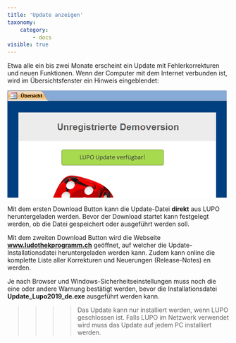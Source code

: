 ```yaml
---
title: 'Update anzeigen'
taxonomy:
    category:
        - docs
visible: true
---
```


Etwa alle ein bis zwei Monate erscheint ein Update mit Fehlerkorrekturen und neuen Funktionen. Wenn der Computer mit dem Internet verbunden ist, wird im Übersichtsfenster ein Hinweis eingeblendet:

![Image](../../images/update-available.png)

Mit dem ersten Download Button kann die Update-Datei **direkt** aus LUPO heruntergeladen werden. Bevor der Download startet kann festgelegt werden, ob die Datei gespeichert oder ausgeführt werden soll.

Mit dem zweiten Download Button wird die Webseite **www.ludothekprogramm.ch** geöffnet, auf welcher die Update-Installationsdatei heruntergeladen werden kann. Zudem kann online die komplette Liste aller Korrekturen und Neuerungen (Release-Notes) en werden.

Je nach Browser und Windows-Sicherheitseinstellungen muss noch die eine oder andere Warnung bestätigt werden, bevor die Installationsdatei **Update_Lupo2019_de.exe** ausgeführt werden kann.

>>>>Das Update kann nur installiert werden, wenn LUPO geschlossen ist. Falls LUPO im Netzwerk verwendet wird muss das Update auf jedem PC installiert werden.
